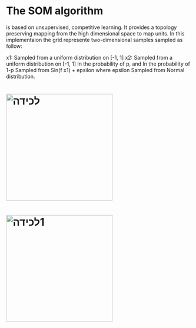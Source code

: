 # The SOM algorithm 
is based on unsupervised, competitive learning. It provides a topology preserving mapping from the high dimensional space to map units.
In this implementaion the grid represente two-dimensional samples sampled as follow:

x1: Sampled from a uniform distribution on [-1, 1]
x2: Sampled from a uniform distribution on [-1, 1] In the probability of p, 
    and In the probability of 1-p Sampled from Sin(f x1) + epsilon where epsilon Sampled from Normal distribution.

# <img width="289" alt="‏‏לכידה" src="https://user-images.githubusercontent.com/85253946/166246105-d617293f-e927-4774-afa1-3ee171bf9d3f.PNG">
# <img width="289" alt="‏‏1לכידה" src="https://user-images.githubusercontent.com/85253946/166246161-1ed8a7d2-5213-46d7-b7a4-a8804fc14c1e.PNG">

